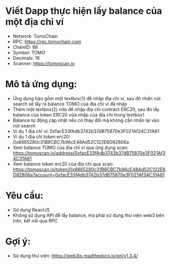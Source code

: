 # Viết Dapp thực hiện lấy balance của một địa chỉ ví

- Network: TomoChain
- RPC: https://rpc.tomochain.com
- ChainID: 88
- Symbol: TOMO
- Decimals: 18
- Scanner: https://tomoscan.io

# Mô tả ứng dụng:
- Ứng dụng bao gồm một textbox(1) để nhập địa chỉ ví, sau đó nhấn nút search sẽ lấy ra balance TOMO của địa chỉ ví đã nhập
- Thêm một textbox(2) nữa để nhập địa chỉ contract ERC20, sau đó lấy balance của token ERC20 vừa nhập của địa chỉ trong textbox1
- Balance tự động cập nhật nếu có thay đổi mà không cần nhấn lại vào nút search
- Ví dụ 1 địa chỉ ví: 0xfacE33fAdb3742b37dB75870e3F021Af34C31A81
- Ví dụ 1 địa chỉ token erc20: 0x8865280c31B8CBC7b96cE48Ad52C122E6D82806a
- Xem balance TOMO của địa chỉ ví qua ứng dụng scan: https://tomoscan.io/address/0xfacE33fAdb3742b37dB75870e3F021Af34C31A81
- Xem balance token erc20 của địa chỉ qua scan: https://tomoscan.io/token/0x8865280c31B8CBC7b96cE48Ad52C122E6D82806a?account=0xfacE33fAdb3742b37dB75870e3F021Af34C31A81

# Yêu cầu:
- Sử dụng ReactJS
- Không sử dụng API để lấy balance, mà phải sử dụng thư viện web3 bên trên, kết nối qua RPC

# Gợi ý:
- Sử dụng thư viện: https://web3js.readthedocs.io/en/v1.3.4/

